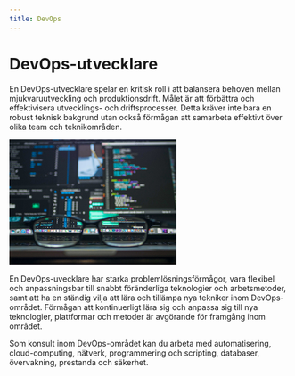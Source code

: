 ```yaml
---
title: DevOps
---
```


DevOps-utvecklare
===================

En DevOps-utvecklare spelar en kritisk roll i att balansera behoven mellan mjukvaruutveckling och produktionsdrift. Målet är att förbättra och effektivisera utvecklings- och driftsprocesser. Detta kräver inte bara en robust teknisk bakgrund utan också förmågan att samarbeta effektivt över olika team och teknikområden.

 <img src="/assets/img/devops.jpg" class="float_right" alt="DevOps" width="300"/>

En DevOps-uvecklare har starka problemlösningsförmågor, vara flexibel och anpassningsbar till snabbt föränderliga teknologier och arbetsmetoder, samt att ha en ständig vilja att lära och tillämpa nya tekniker inom DevOps-området. Förmågan att kontinuerligt lära sig och anpassa sig till nya teknologier, plattformar och metoder är avgörande för framgång inom området.

Som konsult inom DevOps-området kan du arbeta med automatisering, cloud-computing, nätverk, programmering och scripting, databaser, övervakning, prestanda och säkerhet.
